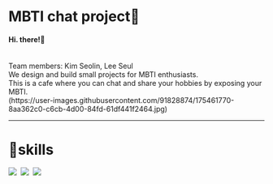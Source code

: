 # MBTI chat project🚀
	
<h4>Hi. there!&#128075;</h4><br/>
Team members: Kim Seolin, Lee Seul<br/>
We design and build small projects for MBTI enthusiasts.<br/>
This is a cafe where you can chat and share your hobbies by exposing your MBTI.<br/>
(https://user-images.githubusercontent.com/91828874/175461770-8aa362c0-c6cb-4d00-84fd-61df441f2464.jpg)
<br/>
<hr>
  <h1>🔧skills</h1>  
<img src="https://img.shields.io/badge/Spring#00bf00?style=flat-square&logo=#6DB33F&logoColor=white"/></a>&nbsp
<img src="https://img.shields.io/badge/쓰고자하는_텍스트-컬러코드?style=flat-square&logo=simpleicons에서_아이콘이름&logoColor=white"/></a>&nbsp 
<img src="https://img.shields.io/badge/쓰고자하는_텍스트-컬러코드?style=flat-square&logo=simpleicons에서_아이콘이름&logoColor=white"/></a>&nbsp 
